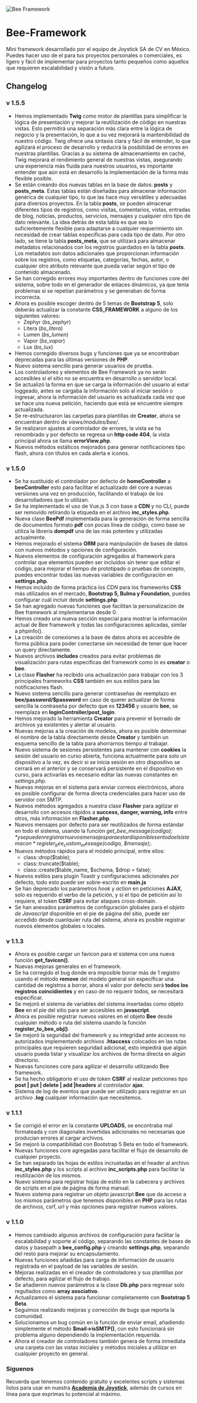 ![Bee Framework](https://raw.githubusercontent.com/Moxtrip69/Bee-Framework/master/assets/images/bee_logo.png)
# Bee-Framework
Mini framework desarrollado por el equipo de Joystick SA de CV en México.
Puedes hacer uso de el para tus proyectos personales o comerciales, es ligero y fácil de implementar para proyectos tanto pequeños como aquellos que requieren escalabilidad y visión a futuro.

## Changelog
### v 1.5.5
- Hemos implementado **Twig** como motor de plantillas para simplificar la lógica de presentación y mejorar la reutilización de código en nuestras vistas. Esto permitirá una separación más clara entre la lógica de negocio y la presentación, lo que a su vez mejorará la mantenibilidad de nuestro código. Twig ofrece una sintaxis clara y fácil de entender, lo que agilizará el proceso de desarrollo y reducirá la posibilidad de errores en nuestras plantillas. Gracias a su sistema de almacenamiento en caché, Twig mejorará el rendimiento general de nuestras vistas, asegurando una experiencia más fluida para nuestros usuarios, es importante entender que aún está en desarrollo la implementación de la forma más flexible posible.
- Se están creando dos nuevas tablas en la base de datos: **posts** y **posts_meta**. Estas tablas están diseñadas para almacenar información genérica de cualquier tipo, lo que las hace muy versátiles y adecuadas para diversos proyectos. En la tabla **posts**, se pueden almacenar diferentes tipos de registros, como visitas, comentarios, vistas, entradas de blog, noticias, productos, servicios, mensajes y cualquier otro tipo de dato relevante. La idea detrás de esta tabla es que sea lo suficientemente flexible para adaptarse a cualquier requerimiento sin necesidad de crear tablas específicas para cada tipo de dato. Por otro lado, se tiene la tabla **posts_meta**, que se utilizará para almacenar metadatos relacionados con los registros guardados en la tabla **posts**. Los metadatos son datos adicionales que proporcionan información sobre los registros, como etiquetas, categorías, fechas, autor, o cualquier otro atributo relevante que pueda variar según el tipo de contenido almacenado.
- Se han corregido errores muy importantes dentro de funciones core del sistema, sobre todo en el generador de enlaces dinámicos, ya que tenia problemas si se repetían parámetros y se generaban de forma incorrecta.
- Ahora es posible escoger dentro de 5 temas de **Bootstrap 5**, solo deberás actualizar la constante **CSS_FRAMEWORK** a alguno de los siguientes valores:
  - Zephyr (*bs_zephyr*)
  - Litera (*bs_litera*)
  - Lumen (*bs_lumen*)
  - Vapor (*bs_vapor*)
  - Lux (*bs_lux*)
- Hemos corregido diversos bugs y funciones que ya se encontraban deprecadas para las últimas versiones de **PHP**.
- Nuevo sistema sencillo para generar usuarios de prueba.
- Los controladores y elementos de Bee Framework ya no serán accesibles si el sitio no se encuentra en desarrollo o servidor local.
- Se actualizó la forma en que se carga la información del usuario al estar loggeado, antes se cargaba la información solo al iniciar sesión o ingresar, ahora la información del usuario es actualizada cada vez que se hace una nueva petición, haciendo que está se encuentre siempre actualizada.
- Se re-estructuraron las carpetas para plantillas de **Creator**, ahora se encuentran dentro de *views/modules/bee/*.
- Se realizaron ajustes al controlador de errores, la vista se ha renombrado y por defecto se regresa un **http code 404**, la vista principal ahora se llama **errorView.php**.
- Nuevos métodos estáticos mejorados para generar notificaciones tipo flash, ahora con títulos en cada alerta e iconos.
### v 1.5.0
- Se ha sustituido el controlador por defecto de **homeController** a **beeController** esto para facilitar el actualizado del core a nuevas versiones una vez en producción, facilitando el trabajo de los desarrolladores que lo utilizan.
- Se ha implementado el uso de Vue.js 3 con base a **CDN** y no CLI, puede ser removido retirando la etiqueda en el archivo **inc_styles.php**.
- Nueva clase **BeePdf** implementada para la generación de forma sencilla de documentos formato **pdf** con pocas línea de código, como base se utiliza la librería **dompdf** una de las más potentes y utilizadas actualmente.
- Hemos mejorado el sistema **ORM** para manipulación de bases de datos con nuevos métodos y opciones de configuración.
- Nuevos elementos de configuración agregados al framework para controlar que elementos pueden ser incluidos sin tener que editar el código, para mejorar el tiempo de prototipado o pruebas de concepto, puedes encontrar todas las nuevas variables de configuración en **settings.php**.
- Hemos incluido de forma práctica los *CDN* para los frameworks **CSS** más utilizados en el mercado, **Bootstrap 5, Bulma y Foundation**, puedes configurar cuál incluir desde **settings.php**.
- Se han agregado nuevas funciones que facilitan la personalización de Bee framework al implementarse desde 0.
- Hemos creado una nueva sección especial para mostrar la información actual de Bee framework y todas las configuraciones aplicadas, similar a phpinfo().
- La creación de conexiones a la base de datos ahora es accesible de forma pública para poder conectarse sin necesidad de tener que hacer un query directamente.
- Nuevos archivos **includes** creados para evitar problemas de visualización para rutas específicas del framework como lo es **creator** o **bee**.
- La clase **Flasher** ha recibido una actualización para trabajar con los 3 principales frameworks **CSS** también en sus estilos para las notificaciones flash.
- Nuevo sistema sencillo para generar contraseñas de reemplazo en **bee/password/$password** en caso de querer actualizar de forma sencilla la contraseña por defecto que es **123456** y usuario **bee**, se reemplaza en **loginController/post_login**.
- Hemos mejorado la herramienta **Creator** para prevenir el borrado de archivos ya existentes y alertar al usuario.
- Nuevas mejoras a la creación de modelos, ahora es posible determinar el nombre de la tabla directamente desde **Creator** y también un esquema sencillo de la tabla para ahorrarnos tiempo al trabajar.
- Nuevo sistema de sesiones persistentes para mantener con **cookies** la sesión del usuario en curso abierta, funciona actualmente para solo un dispositivo a la vez, es decir si se inicia sesión en otro dispositivo se cerrará en el anterior y se conservará persistente en el dispositivo en curso, para activarlas es necesario editar las nuevas constantes en *settings.php*.
- Nuevas mejoras en el sistema para enviar correos electrónicos, ahora es posible configurar de forma directa credenciales para hacer uso de servidor con SMTP.
- Nuevos métodos agregados a nuestra clase **Flasher** para agilizar el desarrollo con accesos rápidos a **success, danger, warning, info** entre otros, más información en **Flasher.php**.
- Nuevos mensajes por defecto para ser reutilizados de forma estándar en todo el sistema, usando la función *get_bee_message($codigo);* y se pueden registrar nuevos mensajes para estar disponibles en todo el sistema con *register_bee_custom_message($codigo, $mensaje);*.
- Nuevos métodos rápidos para el módelo principal, entre ellos:
  - class::drop($table);
  - class::truncate($table);
  - class::create($table_name, $schema, $drop = false);
- Nuevos estilos para plugin Toastr y configuraciones adicionales por defecto, todo esto puede ser sobre-escrito en **main.js**
- Se han deprecado los parámetros *hook* y *action* en peticiones **AJAX**, solo es requerido el verbo de la petición, y si el tipo de petición así lo requiere, el token **CSRF** para evitar ataques cross-domain.
- Se han anexados parámetros de configuración globales para el *objeto de Javascript* disponible en el pie de página del sitio, puede ser accedido desde cuanlquier ruta del sistema, ahora es posible registrar nuevos elementos globales o locales.


### v 1.1.3
- Ahora es posible cargar un favicon para el sistema con una nueva función **get_favicon()**.
- Nuevas mejoras generales en el framework.
- Se ha corregido el bug donde era imposible borrar más de 1 registro usando el método **remove** del modelo general sin específicar una cantidad de registros a borrar, ahora el valor por defecto será **todos los registros coincidientes** y en caso de no requerir todos, se necesitará especificar.
- Se mejoró el sistema de variables del sistema insertadas como objeto **Bee** en el pie del sitio para ser accesibles en **javascript**.
- Ahora es posible registrar nuevos valores en el objeto **Bee** desde cualquier método o ruta del sistema usando la función **register_to_bee_obj()**.
- Se mejoró la seguridad del framework y su integridad ante accesos no autorizados implementando archivos **.htaccess** colocados en las rutas principales que requieren seguridad adicional, esto impedirá que algún usuario pueda listar y visualizar los archivos de forma directa en algún directorio.
- Nuevas funciones core para agilizar el desarrollo utilizando Bee framework.
- Se ha hecho obligatorio el uso de token **CSRF** al realizar peticiones tipo **post | put | delete | add |headers** al controlador **ajax**.
- Sistema de log de eventos que puede ser utilizado para registrar en un archivo **.log** cualquier información que necesitemos.

### v 1.1.1
- Se corrigió el error en la constante **UPLOADS**, se encontraba mal formateada y con diagonales invertidas adicionales no necesarias que producian errores al cargar archivos.
- Se mejoró la compatibilidad con Bootstrap 5 Beta en todo el framework.
- Nuevas funciones core agregadas para facilitar el flujo de desarrollo de cualquier proyecto.
- Se han separado las hojas de estilos incrustadas en el header al archivo **inc_styles.php** y los scripts al archivo **inc_scripts.php** para facilitar la reutilización de los mismos.
- Nuevo sistema para registrar hojas de estilo en la cabecera y archivos de scripts en el pie de página de forma manual.
- Nuevo sistema para registrar un objeto javascript **Bee** que da acceso a los mismos parámetros que tenemos disponibles en **PHP** para las rutas de archivos, csrf, url y más opciones para registrar nuevos valores.

### v 1.1.0
- Hemos cambiado algunos archivos de configuración para facilitar la escalabilidad y soporte al código, separando las constantes de bases de datos y basepath a **bee_config.php** y creando **settings.php**, separando del resto para mejorar su encapsulamiento.
- Nuevas funciones añadidas para carga de información de usuario registrada en el payload de las variables de sesión.
- Mejoras realizadas en el creador de controladores y sus plantillas por defecto, para agilizar el flujo de trabajo.
- Se añadieron nuevos parámetros a la clase **Db.php** para regresar solo regultados como **array asociativo**.
- Actualizamos el sistema para funcionar completamente con **Bootstrap 5 Beta**.
- Seguimos realizando mejoras y corrección de bugs que reporta la comunidad.
- Solucionamos un bug común en la función de enviar email, añadiendo simplemente el método **$mail->isSMTP()**, con esto funcionará sin problema alguno dependiendo la implementación requerida.
- Ahora el creador de controladores también genera de forma inmediata una carpeta con las vistas iniciales y métodos iniciales a utilizar en cualquier proyecto en general.

### Síguenos
Recuerda que tenemos contenido gratuito y excelentes scripts y sistemas listos para usar en nuestra [**Academia de Joystick**](https://www.joystick.com.mx), además de cursos en línea para que exprimas tu potencial al máximo.